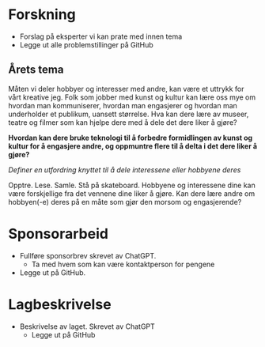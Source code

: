 # Forskning
- Forslag på eksperter vi kan prate med innen tema
- Legge ut alle problemstillinger på GitHub

## Årets tema
Måten vi deler hobbyer og interesser med andre, kan
være et uttrykk for vårt kreative jeg. Folk som jobber
med kunst og kultur kan lære oss mye om hvordan
man kommuniserer, hvordan man engasjerer og
hvordan man underholder et publikum, uansett
størrelse. Hva kan dere lære av museer, teatre og filmer som kan hjelpe dere med å dele det dere liker å gjøre?

__Hvordan kan dere bruke teknologi til å forbedre
formidlingen av kunst og kultur for å engasjere andre,
og oppmuntre flere til å delta i det dere liker å gjøre?__

_Definer en utfordring knyttet til å dele
interessene eller hobbyene deres_

Opptre. Lese. Samle. Stå på skateboard.
Hobbyene og interessene dine kan være
forskjellige fra det vennene dine liker å gjøre.
Kan dere lære andre om hobbyen(-e) deres på en
måte som gjør den morsom og engasjerende?




# Sponsorarbeid
- Fullføre sponsorbrev skrevet av ChatGPT. 
  - Ta med hvem som kan være kontaktperson for pengene
- Legge ut på GitHub.

# Lagbeskrivelse
 - Beskrivelse av laget. Skrevet av ChatGPT
    - Legge ut på GitHub
